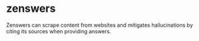 # zenswers
Zenswers can scrape content from websites and mitigates hallucinations by citing its sources when providing answers.
